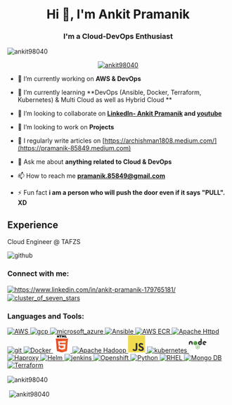 <h1 align="center">Hi 👋, I'm Ankit Pramanik</h1>
<h3 align="center">I'm a Cloud-DevOps Enthusiast</h3>


<p align="left"> <img src="https://komarev.com/ghpvc/?username=ankit98040&label=Profile%20views&color=0e75b6&style=flat" alt="ankit98040" /> </p>

<p align="center"> <a href="https://github.com/ryo-ma/github-profile-trophy"><img src="https://github-profile-trophy.vercel.app/?username=ankit98040&theme=dracula" alt="ankit98040" /></a> </p>

- 🔭 I’m currently working on **AWS & DevOps**

- 🌱 I’m currently learning **DevOps (Ansible, Docker, Terraform, Kubernetes) & Multi Cloud as well as Hybrid Cloud **

- 👯 I’m looking to collaborate on **[LinkedIn- Ankit Pramanik](https://www.linkedin.com/in/ankit-pramanik-179765181/) and [youtube](https://www.youtube.com/channel/UCqZ-9yBJFBL6Di7xV6IxZ_g)**

- 🤝 I’m looking to work on **Projects**

- 📝 I regularly write articles on [https://archishman1808.medium.com/](https://pramanik-85849.medium.com)

- 💬 Ask me about **anything related to Cloud & DevOps**

- 📫 How to reach me **pramanik.85849@gmail.com**

- ⚡ Fun fact **i am a person who will push the door even if it says "PULL". XD**

## Experience

Cloud Engineer @ TAFZS

![github](https://user-images.githubusercontent.com/71402528/106022694-225cfd80-60ec-11eb-9d3d-78cf6bf8d2ef.gif)

<h3 align="left">Connect with me:</h3>
<p align="left">
<a href="https://www.linkedin.com/in/ankit-pramanik-179765181/" target="blank"><img align="center" src="https://cdn.jsdelivr.net/npm/simple-icons@3.0.1/icons/linkedin.svg" alt="https://www.linkedin.com/in/ankit-pramanik-179765181/" height="30" width="40" /></a>
<a href="https://www.instagram.com/ankit_9804/" target="blank"><img align="center" src="https://cdn.jsdelivr.net/npm/simple-icons@3.0.1/icons/instagram.svg" alt="cluster_of_seven_stars" height="30" width="40" /></a>

</p>

<h3 align="left">Languages and Tools:</h3>

<p align="left"> <a href="https://aws.amazon.com" target="_blank"> <img src="https://www.vectorlogo.zone/logos/amazon_aws/amazon_aws-ar21.svg" alt="AWS" width="40" height="40"/> </a> <a href="https://cloud.google.com" target="_blank"> <img src="https://www.vectorlogo.zone/logos/google_cloud/google_cloud-icon.svg" alt="gcp" width="40" height="40"/> </a><a href="" target="_blank"> <img src="https://www.vectorlogo.zone/logos/microsoft_azure/microsoft_azure-ar21.svg" alt="microsoft_azure" width="40" height="40"/> </a> <a href="" target="_blank"> <img src="https://www.vectorlogo.zone/logos/ansible/ansible-ar21.svg" alt="Ansible" width="40" height="40"/> </a> <a href="" target="_blank"> <img src="https://www.vectorlogo.zone/logos/amazon_ecs/amazon_ecs-ar21.svg" alt="AWS ECR" width="40" height="40"/> </a> <a href="" target="_blank"> <img src="https://www.vectorlogo.zone/logos/amazon_ecs/amazon_ecs-ar21.svg" alt="Apache Httpd" width="40" height="40"/> </a> <a href="https://git-scm.com/" target="_blank"> <img src="https://www.vectorlogo.zone/logos/git-scm/git-scm-icon.svg" alt="git" width="40" height="40"/> </a> <a href="" target="_blank"> <img src="https://www.vectorlogo.zone/logos/docker/docker-ar21.svg" alt="Docker" width="40" height="40"/> </a> <a href="" target="_blank"> <img src="https://raw.githubusercontent.com/devicons/devicon/master/icons/html5/html5-original-wordmark.svg" alt="html5" width="40" height="40"/> </a> <a href="" target="_blank"> <img src="https://www.vectorlogo.zone/logos/apache_hadoop/apache_hadoop-ar21.svg" alt="Apache Hadoop" width="40" height="40"/> </a> <a href="" target="_blank"> <img src="https://raw.githubusercontent.com/devicons/devicon/master/icons/javascript/javascript-original.svg" alt="javascript" width="40" height="40"/> </a> <a href="https://kubernetes.io" target="_blank"> <img src="https://www.vectorlogo.zone/logos/kubernetes/kubernetes-icon.svg" alt="kubernetes" width="40" height="40"/> </a> <a href="https://nodejs.org" target="_blank"> <img src="https://raw.githubusercontent.com/devicons/devicon/master/icons/nodejs/nodejs-original-wordmark.svg" alt="nodejs" width="40" height="40"/> </a> <a href="" target="_blank"> <img src="https://www.vectorlogo.zone/logos/haproxy/haproxy-ar21.svg" alt="Haproxy" width="40" height="40"/> </a> <a href="" target="_blank"> <img src="https://www.vectorlogo.zone/logos/helmsh/helmsh-ar21.svg" alt="Helm" width="40" height="40"/> </a><a href="" target="_blank"> <img src="https://www.vectorlogo.zone/logos/jenkins/jenkins-ar21.svg" alt="jenkins" width="40" height="40"/> </a> <a href="" target="_blank"> <img src="https://www.vectorlogo.zone/logos/openshift/openshift-ar21.svg" alt="Openshift" width="40" height="40"/> </a> <a href="" target="_blank"> <img src="https://www.vectorlogo.zone/logos/python/python-ar21.svg" alt="Python" width="40" height="40"/> </a> <a href="" target="_blank"> <img src="https://www.vectorlogo.zone/logos/redhat/redhat-ar21.svg" alt="RHEL" width="40" height="40"/> </a> <a href="" target="_blank"> <img src="https://www.vectorlogo.zone/logos/mongodb/mongodb-ar21.svg" alt="Mongo DB" width="40" height="40"/> </a> <a href="" target="_blank"> <img src="https://www.vectorlogo.zone/logos/terraformio/terraformio-ar21.svg" alt="Terraform" width="40" height="40"/> </a> 

<!--<a href="" target="_blank"> <img src="" alt="" width="40" height="40"/> </a> 

<a href="" target="_blank"> <img src="" alt="" width="40" height="40"/> </a> 

<a href="" target="_blank"> <img src="" alt="" width="40" height="40"/> </a>--> </p>

<p><img align="center" src="https://github-readme-stats.vercel.app/api/top-langs?username=ankit98040&show_icons=true&locale=en&layout=compact" height="195" width="495" alt="ankit98040" /></p>

<p>&nbsp;<img align="center" src="https://github-readme-stats.vercel.app/api?username=ankit98040&show_icons=true&locale=en" alt="ankit98040" /></p>





